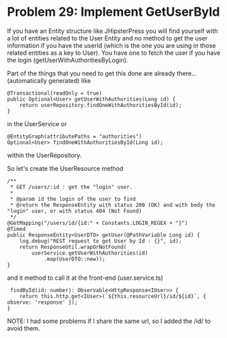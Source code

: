 # Problem 29: Implement GetUserById


If you have an Entity structure like JHipsterPress you will find yourself with a lot of entities related to the User Entity and no method to get the user information if you have the userId (which is the one you are using in those related entities as a key to User). You have one to fetch the user if you have the login (getUserWithAuthoritiesByLogin).

Part of the things that you need to get this done are already there...(automatically generated) like


    @Transactional(readOnly = true)
    public Optional<User> getUserWithAuthorities(Long id) {
        return userRepository.findOneWithAuthoritiesById(id);
    }
    
in the UserService or 

    @EntityGraph(attributePaths = "authorities")
    Optional<User> findOneWithAuthoritiesById(Long id);
    
within the UserRepository.

So let's create the UserResource method


    /**
     * GET /users/:id : get the "login" user.
     *
     * @param id the login of the user to find
     * @return the ResponseEntity with status 200 (OK) and with body the "login" user, or with status 404 (Not Found)
     */
    @GetMapping("/users/id/{id:" + Constants.LOGIN_REGEX + "}")
    @Timed
    public ResponseEntity<UserDTO> getUser(@PathVariable Long id) {
        log.debug("REST request to get User by Id : {}", id);
        return ResponseUtil.wrapOrNotFound(
            userService.getUserWithAuthorities(id)
                .map(UserDTO::new));
    }

and it method to call it at the front-end (user.service.ts)

	 findById(id: number): Observable<HttpResponse<IUser>> {
        return this.http.get<IUser>(`${this.resourceUrl}/id/${id}`, { observe: 'response' });
    }
 
NOTE: I had some problems if I share the same url, so I added the /id/ to avoid them.